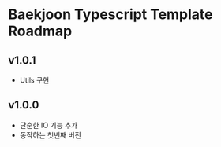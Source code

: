 # Baekjoon Typescript Template Roadmap

## v1.0.1

* Utils 구현

## v1.0.0

* 단순한 IO 기능 추가
* 동작하는 첫번째 버전